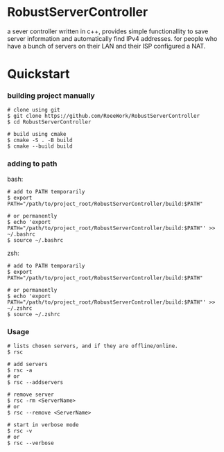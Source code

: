 # RobustServerController

a sever controller written in c++, provides simple functionallity to save server information and automatically find IPv4 addresses. for people who have a bunch of servers on their LAN and their ISP configured a NAT.

# Quickstart

### building project manually
```
# clone using git
$ git clone https://github.com/RoeeWork/RobustServerController
$ cd RobustServerController

# build using cmake
$ cmake -S . -B build
$ cmake --build build
```

### adding to path

bash:
```
# add to PATH temporarily
$ export PATH="/path/to/project_root/RobustServerController/build:$PATH"

# or permanently
$ echo 'export PATH="/path/to/project_root/RobustServerController/build:$PATH"' >> ~/.bashrc
$ source ~/.bashrc
```

zsh:
```
# add to PATH temporarily
$ export PATH="/path/to/project_root/RobustServerController/build:$PATH"

# or permanently
$ echo 'export PATH="/path/to/project_root/RobustServerController/build:$PATH"' >> ~/.zshrc
$ source ~/.zshrc
```

### Usage

```
# lists chosen servers, and if they are offline/online.
$ rsc

# add servers
$ rsc -a
# or
$ rsc --addservers

# remove server
$ rsc -rm <ServerName>
# or
$ rsc --remove <ServerName>

# start in verbose mode
$ rsc -v
# or
$ rsc --verbose

```
